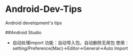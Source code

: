# Android-Dev-Tips
Android development's tips

##Android Studio
- 自动处理import
功能：自动导入包，自动删除无用包
使用：setting/Preference(Mac)->Editor->General->Auto Import


